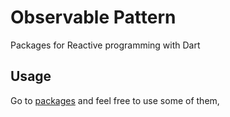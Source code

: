 # Observable Pattern

Packages for Reactive programming with Dart

## Usage

Go to [packages](https://github.com/JonathanVegasP/observable_pattern/tree/master/packages) and feel free to use some of them,
